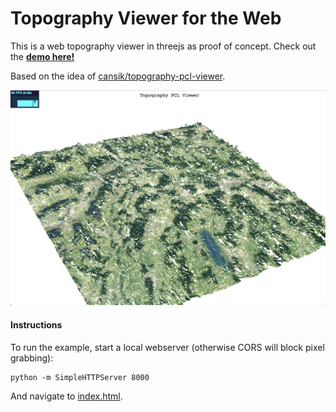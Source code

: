 # Topography Viewer for the Web
This is a web topography viewer in threejs as proof of concept. Check out the [**demo here!**](https://cansik.github.io/topography-viewer-threejs/)

Based on the idea of [cansik/topography-pcl-viewer](https://github.com/cansik/topography-pcl-viewer).

![Example](example.png)

#### Instructions
To run the example, start a local webserver (otherwise CORS will block pixel grabbing):

```
python -m SimpleHTTPServer 8000
```

And navigate to [index.html](http://localhost:8000/index.html).